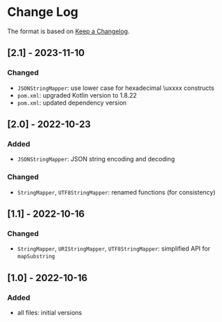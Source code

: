 # Change Log

The format is based on [Keep a Changelog](http://keepachangelog.com/).

## [2.1] - 2023-11-10
### Changed
- `JSONStringMapper`: use lower case for hexadecimal \uxxxx constructs
- `pom.xml`: upgraded Kotlin version to 1.8.22
- `pom.xml`: updated dependency version

## [2.0] - 2022-10-23
### Added
- `JSONStringMapper`: JSON string encoding and decoding
### Changed
- `StringMapper`, `UTF8StringMapper`: renamed functions (for consistency)

## [1.1] - 2022-10-16
### Changed
- `StringMapper`, `URIStringMapper`, `UTF8StringMapper`: simplified API for `mapSubstring`

## [1.0] - 2022-10-16
### Added
- all files: initial versions
